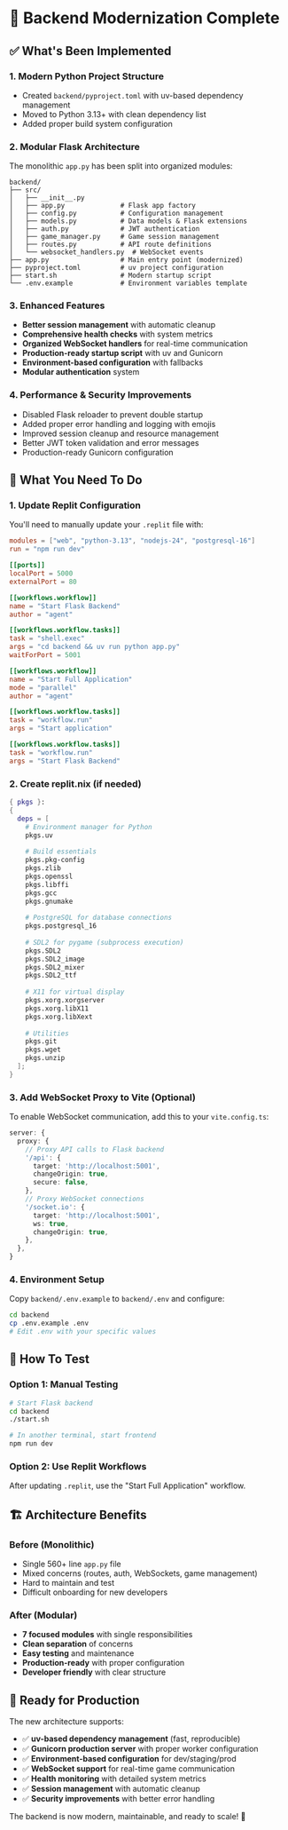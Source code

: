 # 🚀 Backend Modernization Complete

## ✅ What's Been Implemented

### 1. **Modern Python Project Structure**
- Created `backend/pyproject.toml` with uv-based dependency management
- Moved to Python 3.13+ with clean dependency list
- Added proper build system configuration

### 2. **Modular Flask Architecture**
The monolithic `app.py` has been split into organized modules:

```
backend/
├── src/
│   ├── __init__.py
│   ├── app.py              # Flask app factory
│   ├── config.py           # Configuration management
│   ├── models.py           # Data models & Flask extensions
│   ├── auth.py             # JWT authentication
│   ├── game_manager.py     # Game session management
│   ├── routes.py           # API route definitions
│   └── websocket_handlers.py  # WebSocket events
├── app.py                  # Main entry point (modernized)
├── pyproject.toml          # uv project configuration
├── start.sh                # Modern startup script
└── .env.example            # Environment variables template
```

### 3. **Enhanced Features**
- **Better session management** with automatic cleanup
- **Comprehensive health checks** with system metrics
- **Organized WebSocket handlers** for real-time communication
- **Production-ready startup script** with uv and Gunicorn
- **Environment-based configuration** with fallbacks
- **Modular authentication** system

### 4. **Performance & Security Improvements**
- Disabled Flask reloader to prevent double startup
- Added proper error handling and logging with emojis
- Improved session cleanup and resource management
- Better JWT token validation and error messages
- Production-ready Gunicorn configuration

## 🔧 What You Need To Do

### 1. **Update Replit Configuration**

You'll need to manually update your `.replit` file with:

```toml
modules = ["web", "python-3.13", "nodejs-24", "postgresql-16"]
run = "npm run dev"

[[ports]]
localPort = 5000
externalPort = 80

[[workflows.workflow]]
name = "Start Flask Backend" 
author = "agent"

[[workflows.workflow.tasks]]
task = "shell.exec"
args = "cd backend && uv run python app.py"
waitForPort = 5001

[[workflows.workflow]]
name = "Start Full Application"
mode = "parallel" 
author = "agent"

[[workflows.workflow.tasks]]
task = "workflow.run"
args = "Start application"

[[workflows.workflow.tasks]]
task = "workflow.run"
args = "Start Flask Backend"
```

### 2. **Create replit.nix (if needed)**

```nix
{ pkgs }:
{
  deps = [
    # Environment manager for Python
    pkgs.uv
    
    # Build essentials
    pkgs.pkg-config
    pkgs.zlib
    pkgs.openssl
    pkgs.libffi
    pkgs.gcc
    pkgs.gnumake
    
    # PostgreSQL for database connections
    pkgs.postgresql_16
    
    # SDL2 for pygame (subprocess execution)
    pkgs.SDL2
    pkgs.SDL2_image
    pkgs.SDL2_mixer
    pkgs.SDL2_ttf
    
    # X11 for virtual display
    pkgs.xorg.xorgserver
    pkgs.xorg.libX11
    pkgs.xorg.libXext
    
    # Utilities
    pkgs.git
    pkgs.wget
    pkgs.unzip
  ];
}
```

### 3. **Add WebSocket Proxy to Vite (Optional)**

To enable WebSocket communication, add this to your `vite.config.ts`:

```typescript
server: {
  proxy: {
    // Proxy API calls to Flask backend
    '/api': {
      target: 'http://localhost:5001',
      changeOrigin: true,
      secure: false,
    },
    // Proxy WebSocket connections
    '/socket.io': {
      target: 'http://localhost:5001', 
      ws: true,
      changeOrigin: true,
    },
  },
}
```

### 4. **Environment Setup**

Copy `backend/.env.example` to `backend/.env` and configure:

```bash
cd backend
cp .env.example .env
# Edit .env with your specific values
```

## 🎯 How To Test

### Option 1: Manual Testing
```bash
# Start Flask backend
cd backend
./start.sh

# In another terminal, start frontend  
npm run dev
```

### Option 2: Use Replit Workflows
After updating `.replit`, use the "Start Full Application" workflow.

## 🏗️ Architecture Benefits

### Before (Monolithic)
- Single 560+ line `app.py` file
- Mixed concerns (routes, auth, WebSockets, game management)
- Hard to maintain and test
- Difficult onboarding for new developers

### After (Modular)
- **7 focused modules** with single responsibilities
- **Clean separation** of concerns
- **Easy testing** and maintenance  
- **Production-ready** with proper configuration
- **Developer friendly** with clear structure

## 🚀 Ready for Production

The new architecture supports:
- ✅ **uv-based dependency management** (fast, reproducible)
- ✅ **Gunicorn production server** with proper worker configuration
- ✅ **Environment-based configuration** for dev/staging/prod
- ✅ **WebSocket support** for real-time game communication
- ✅ **Health monitoring** with detailed system metrics
- ✅ **Session management** with automatic cleanup
- ✅ **Security improvements** with better error handling

The backend is now modern, maintainable, and ready to scale! 🎉